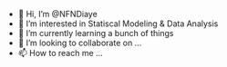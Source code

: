- 👋 Hi, I’m @NFNDiaye
- 👀 I’m interested in Statiscal Modeling & Data Analysis
- 🌱 I’m currently learning a bunch of things
- 💞️ I’m looking to collaborate on ...
- 📫 How to reach me ...

<!---
NFNDiaye/NFNDiaye is a ✨ special ✨ repository because its `README.md` (this file) appears on your GitHub profile.
You can click the Preview link to take a look at your changes.
--->

